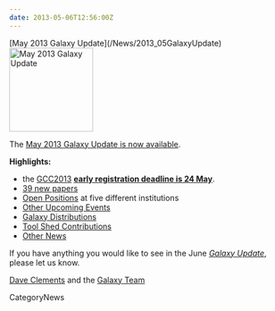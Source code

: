 ```yaml
---
date: 2013-05-06T12:56:00Z
---
```

<div class='newsItemHeader'>[May 2013 Galaxy Update](/News/2013_05GalaxyUpdate)</div>

<div class='right'><a href='/GalaxyUpdates/2013_05'><img src='/Images/Logos/GalaxyUpdate200.png' alt='May 2013 Galaxy Update' width=150 /></a></div>

The [May 2013 Galaxy Update is now available](/GalaxyUpdates/2013_05). 

**Highlights:**
* the [GCC2013](/GalaxyUpdates/2013_05#gcc2013) **[early registration deadline is 24 May](/Events/GCC2013/Register)**.
* [39 new papers](/GalaxyUpdates/2013_05#new-papers)
* [Open Positions](/GalaxyUpdates/2013_05#whos-hiring) at five different institutions
* [Other Upcoming Events](/GalaxyUpdates/2013_05#other-upcoming-events)
* [Galaxy Distributions](/GalaxyUpdates/2013_05#galaxy-distributions)
* [Tool Shed Contributions](/GalaxyUpdates/2013_05#tool-shed-contributions)
* [Other News](/GalaxyUpdates/2013_05#other-news)

If you have anything you would like to see in the June *[Galaxy Update](/GalaxyUpdates)*, please let us know.

[Dave Clements](/DaveClements) and the [Galaxy Team](/GalaxyTeam)


CategoryNews
